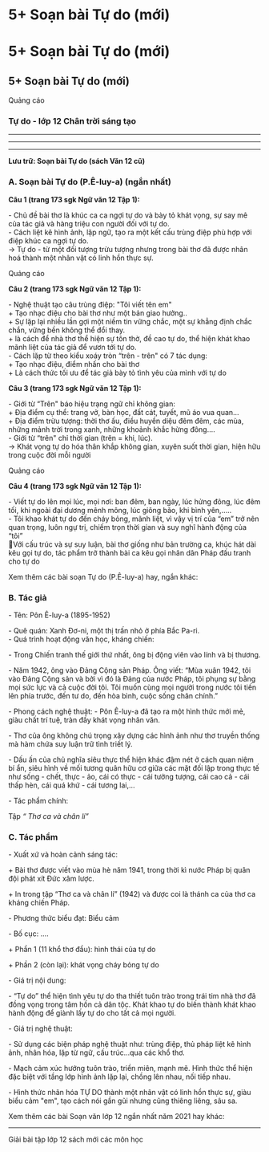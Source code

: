 # 5+ Soạn bài Tự do (mới)

# 5+ Soạn bài Tự do (mới)

## 5+ Soạn bài Tự do (mới)

Quảng cáo

### Tự do - lớp 12 Chân trời sáng tạo

* * *

* * *

* * *

**Lưu trữ: Soạn bài Tự do (sách Văn 12 cũ)**

### **A. Soạn bài Tự do (P.Ê-luy-a) (ngắn nhất)**

**Câu 1 (trang 173 sgk Ngữ văn 12 Tập 1):**

\- Chủ đề bài thơ là khúc ca ca ngợi tự do và bày tỏ khát vọng, sự say mê của tác giả và hàng triệu con người đối với tự do.  
\- Cách liệt kê hình ảnh, lặp ngữ, tạo ra một kết cấu trùng điệp phù hợp với điệp khúc ca ngợi tự do.  
→ Tự do - từ một đối tượng trừu tượng nhưng trong bài thơ đã được nhân hoá thành một nhân vật có linh hồn thực sự.  


Quảng cáo

**Câu 2 (trang 173 sgk Ngữ văn 12 Tập 1):**

\- Nghệ thuật tạo câu trùng điệp: "Tôi viết tên em"  
\+ Tạo nhạc điệu cho bài thơ như một bản giao hưởng..  
\+ Sự lặp lại nhiều lần gợi một niềm tin vững chắc, một sự khẳng định chắc chắn, vững bền không thể đổi thay.  
\+ là cách để nhà thơ thể hiện sự tôn thờ, đề cao tự do, thể hiện khát khao mãnh liệt của tác giả để vươn tới tự do.  
\- Cách lặp từ theo kiểu xoáy tròn “trên - trên" có 7 tác dụng:  
\+ Tạo nhạc điệu, điểm nhấn cho bài thơ  
\+ Là cách thức tối ưu để tác giả bày tỏ tình yêu của mình với tự do  


**Câu 3 (trang 173 sgk Ngữ văn 12 Tập 1):**

\- Giới từ “Trên" báo hiệu trạng ngữ chỉ không gian:  
\+ Địa điểm cụ thể: trang vở, bàn học, đất cát, tuyết, mũ áo vua quan...  
\+ Địa điểm trừu tượng: thời thơ ấu, điều huyền diệu đêm đêm, các mùa, những mảnh trời trong xanh, những khoảnh khắc hừng đông....   
\- Giới từ “trên" chỉ thời gian (trên = khi, lúc).   
→ Khát vọng tự do hóa thân khắp không gian, xuyên suốt thời gian, hiện hữu trong cuộc đời mỗi người  


Quảng cáo

**Câu 4 (trang 173 sgk Ngữ văn 12 Tập 1):**

\- Viết tự do lên mọi lúc, mọi nơi: ban đêm, ban ngày, lúc hửng đông, lúc đêm tối, khi ngoài đại dương mênh mông, lúc giông bão, khi bình yên,.....  
\- Tôi khao khát tự do đến cháy bỏng, mãnh liệt, vì vậy vị trí của “em” trở nên quan trọng, luôn ngự trị, chiếm trọn thời gian và suy nghĩ hành động của “tôi”  
Với cấu trúc và sự suy luận, bài thơ giống như bản trường ca, khúc hát dài kêu gọi tự do, tác phẩm trở thành bài ca kêu gọi nhân dân Pháp đấu tranh cho tự do  


Xem thêm các bài soạn Tự do (P.Ê-luy-a) hay, ngắn khác:

### **B. Tác giả**

\- Tên: Pôn Ê-luy-a (1895-1952)

\- Quê quán: Xanh Đơ-ni, một thị trấn nhỏ ở phía Bắc Pa-ri.  
\- Quá trình hoạt động văn học, kháng chiến:

\- Trong Chiến tranh thế giới thứ nhất, ông bị động viên vào lính và bị thương.

\- Năm 1942, ông vào Đảng Cộng sản Pháp. Ông viết: “Mùa xuân 1942, tôi vào Đảng Cộng sản và bởi vì đó là Đảng của nước Pháp, tôi phụng sự bằng mọi sức lực và cả cuộc đời tôi. Tôi muốn cùng mọi người trong nước tôi tiến lên phía trước, đến tư do, đến hòa bình, cuộc sống chân chính.”

\- Phong cách nghệ thuật: \- Pôn Ê-luy-a đã tạo ra một hình thức mới mẻ, giàu chất trí tuệ, tràn đầy khát vọng nhân văn.

\- Thơ của ông không chú trọng xây dựng các hình ảnh như thơ truyền thống mà hàm chứa suy luận trữ tình triết lý.

\- Dấu ấn của chủ nghĩa siêu thực thể hiện khác đậm nét ở cách quan niệm bí ẩn, siêu hình về mối tương quân hữu cơ giữa các mặt đối lập trong thực tế như sống - chết, thực - ảo, cái có thực - cái tưởng tượng, cái cao cả - cái thấp hèn, cái quá khứ - cái tương lai,...

\- Tác phẩm chính: 

Tập _“_ _Thơ ca và chân lí”_

### **C. Tác phẩm**

\- Xuất xứ và hoàn cảnh sáng tác: 

\+ Bài thơ được viết vào mùa hè năm 1941, trong thời kì nước Pháp bị quân đội phát xít Đức xâm lược.

\+ In trong tập “Thơ ca và chân lí” (1942) và được coi là thánh ca của thơ ca kháng chiến Pháp.

\- Phương thức biểu đạt: Biểu cảm 

\- Bố cục: …. 

\+ Phần 1 (11 khổ thơ đầu): hình thái của tự do

\+ Phần 2 (còn lại): khát vọng cháy bỏng tự do

\- Giá trị nội dung: 

\- “Tự do” thể hiện tình yêu tự do tha thiết tuôn trào trong trái tim nhà thơ đã đồng vọng trong tâm hồn cả dân tộc. Khát khao tự do biến thành khát khao hành động để giành lấy tự do cho tất cả mọi người.

\- Giá trị nghệ thuật: 

\- Sử dụng các biện pháp nghệ thuật như: trùng điệp, thủ pháp liệt kê hình ảnh, nhân hóa, lặp từ ngữ, cấu trúc...qua các khổ thơ.

\- Mạch cảm xúc hướng tuôn trào, triền miên, mạnh mẽ. Hình thức thể hiện đặc biệt với tầng lớp hình ảnh lặp lại, chồng lên nhau, nối tiếp nhau.

\- Hình thức nhân hóa TỰ DO thành một nhân vật có linh hồn thực sự, giàu biểu cảm "em", tạo cách nói gần gũi nhưng cũng thiêng liêng, sâu sa. 

Xem thêm các bài Soạn văn lớp 12 ngắn nhất năm 2021 hay khác:

* * *

Giải bài tập lớp 12 sách mới các môn học
